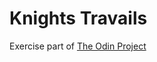 # Knights Travails

Exercise part of [The Odin Project](https://www.theodinproject.com/lessons/ruby-knights-travails)
